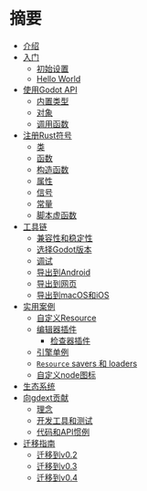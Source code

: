 <!--
  ~ Copyright (c) godot-rust; Bromeon and contributors.
  ~ This Source Code Form is subject to the terms of the Mozilla Public
  ~ License, v. 2.0. If a copy of the MPL was not distributed with this
  ~ file, You can obtain one at https://mozilla.org/MPL/2.0/.
-->

# 摘要

- [介绍](index.md)
- [入门](intro/index.md)
  - [初始设置](intro/setup.md)
  - [Hello World](intro/hello-world.md)
- [使用Godot API](godot-api/index.md)
  - [内置类型](godot-api/builtins.md)
  - [对象](godot-api/objects.md)
  - [调用函数](godot-api/functions.md)
- [注册Rust符号](register/index.md)
  - [类](register/classes.md)
  - [函数](register/functions.md)
  - [构造函数](register/constructors.md)
  - [属性](register/properties.md)
  - [信号](register/signals.md)
  - [常量](register/constants.md)
  - [脚本虚函数](register/virtual-functions.md)
- [工具链](toolchain/index.md)
  - [兼容性和稳定性](toolchain/compatibility.md)
  - [选择Godot版本](toolchain/godot-version.md)
  - [调试](toolchain/debugging.md)
  - [导出到Android](toolchain/export-android.md)
  - [导出到网页](toolchain/export-web.md)
  - [导出到macOS和iOS](toolchain/export-mac-and-ios.md)
- [实用案例](recipes/index.md)
  - [自定义Resource](recipes/custom-resources.md)
  - [编辑器插件](recipes/editor-plugin/index.md)
    - [检查器插件](recipes/editor-plugin/inspector-plugins.md)
  - [引擎单例](recipes/engine-singleton.md)
  - [`Resource` savers 和 loaders](recipes/resource-saver-loader.md)
  - [自定义node图标](recipes/custom-icons.md)
- [生态系统](ecosystem/index.md)
- [向gdext贡献](contribute/index.md)
  - [理念](contribute/philosophy.md)
  - [开发工具和测试](contribute/dev-tools.md)
  - [代码和API惯例](contribute/conventions.md)
- [迁移指南](migrate/index.md)
  - [迁移到v0.2](migrate/v0.2.md)
  - [迁移到v0.3](migrate/v0.3.md)
  - [迁移到v0.4](migrate/v0.4.md)
